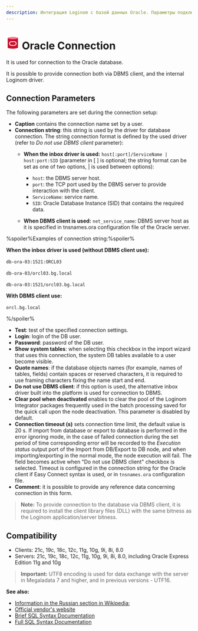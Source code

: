 ```yaml
---
description: Интеграция Loginom с базой данных Oracle. Параметры подключения. Совместимость.
---
```

# ![ ](./../../../images/icons/common/data-sources/db-oracle_default.svg) Oracle Connection

It is used for connection to the Oracle database.

It is possible to provide connection both via DBMS client, and the internal Loginom driver.

## Connection Parameters

The following parameters are set during the connection setup:

* **Caption** contains the connection name set by a user.
* **Connection string**: this string is used by the driver for database connection. The string connection format is defined by the used driver (refer to *Do not use DBMS client* parameter):
   * **When the inbox driver is used:** `host[:port]/ServiceName | host:port:SID` (parameter in [ ] is optional; the string format can be set as one of two options, | is used between options):
      * `host`: the DBMS server host.
      * `port`: the TCP port used by the DBMS server to provide interaction with the client.
      * `ServiceName`: service name.
      * `SID`: Oracle Database Instance (SID) that contains the required data.

   * **When DBMS client is used:** `net_service_name`: DBMS server host as it is specified in tnsnames.ora configuration file of the Oracle server.

%spoiler%Examples of connection string:%spoiler%

**When the inbox driver is used (without DBMS client use):**

`db-ora-03:1521:ORCL03`

`db-ora-03/orcl03.bg.local`

`db-ora-03:1521/orcl03.bg.local`

**With DBMS client use:**

`orcl.bg.local`

%/spoiler%

* **Test**: test of the specified connection settings.
* **Login**: login of the DB user.
* **Password**: password of the DB user.
* **Show system tables**: when selecting this checkbox in the import wizard that uses this connection, the system DB tables available to a user become visible.
* **Quote names**: if the database objects names (for example, names of tables, fields) contain spaces or reserved characters, it is required to use framing characters fixing the name start and end.
* **Do not use DBMS client**: if this option is used, the alternative inbox driver built into the platform is used for connection to DBMS.
* **Clear pool when deactivated** enables to clear the pool of the Loginom Integrator packages frequently used in the batch processing saved for the quick call upon the node deactivation. This parameter is disabled by default.
* **Connection timeout (s)** sets connection time limit, the default value is 20 s. If import from database or export to database is performed in the error ignoring mode, in the case of failed connection during the set period of time corresponding error will be recorded to the *Execution status* output port of the Import from DB/Export to DB node, and when importing/exporting in the normal mode, the node execution will fail. The field becomes active when "Do not use DBMS client" checkbox is selected. Timeout is configured in the connection string for the Oracle client if Easy Connect syntax is used, or in `tnsnames.ora` configuration file.
* **Comment**: it is possible to provide any reference data concerning connection in this form.

> **Note:** To provide connection to the database via DBMS client, it is required to install the client library files (DLL) with the same bitness as the Loginom application/server bitness.

## Compatibility

* Clients: 21c, 19c, 18c, 12c, 11g, 10g, 9i, 8i, 8.0
* Servers: 21c, 19c, 18c, 12c, 11g, 10g, 9i, 8i, 8.0, including Oracle Express Edition 11g and 10g

> **Important:** UTF8 encoding is used for data exchange with the server in Megaladata 7 and higher, and in previous versions - UTF16.

**See also:**

* [Information in the Russian section in Wikipedia](https://ru.wikipedia.org/wiki/Oracle_Database);
* [Official vendor's website](https://www.oracle.com/)
* [Brief SQL Syntax Documentation](http://docs.oracle.com/database/122/SQLQR/toc.htm)
* [Full SQL Syntax Documentation](http://docs.oracle.com/database/122/SQLRF/toc.htm)
